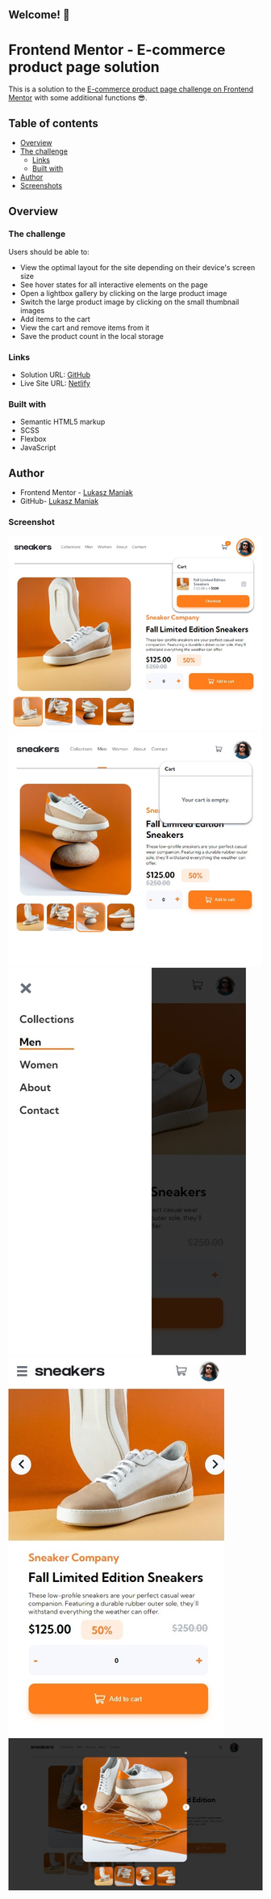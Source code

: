 ## Welcome! 👋

# Frontend Mentor - E-commerce product page solution

This is a solution to the [E-commerce product page challenge on Frontend Mentor](https://www.frontendmentor.io/challenges/ecommerce-product-page-UPsZ9MJp6) with some additional functions 😎.

## Table of contents

- [Overview](#overview)
- [The challenge](#the-challenge)
  - [Links](#links)
  - [Built with](#built-with)
- [Author](#author)
- [Screenshots](#screenshot)

## Overview

### The challenge

Users should be able to:

- View the optimal layout for the site depending on their device's screen size
- See hover states for all interactive elements on the page
- Open a lightbox gallery by clicking on the large product image
- Switch the large product image by clicking on the small thumbnail images
- Add items to the cart
- View the cart and remove items from it
- Save the product count in the local storage

### Links

- Solution URL: [GitHub](https://github.com/Mejniak/Frontend-Mentor-Ecommerce-product-page-main)
- Live Site URL: [Netlify](https://e-commerce-lukas.netlify.app/)

### Built with

- Semantic HTML5 markup
- SCSS
- Flexbox
- JavaScript

## Author

- Frontend Mentor - [Lukasz Maniak](https://www.frontendmentor.io/profile/Mejniak)
- GitHub- [Lukasz Maniak](https://github.com/Mejniak)

### Screenshot

![Screenshot 1](/screenshots/screen1.jpg?raw=true 'Screenshot 1')
![Screenshot 2](/screenshots/screen2.jpg?raw=true 'Screenshot 2')
![Screenshot 3](/screenshots/screen3.jpg?raw=true 'Screenshot 3')
![Screenshot 4](/screenshots/screen4.jpg?raw=true 'Screenshot 4')
![Screenshot 5](/screenshots/screen5.jpg?raw=true 'Screenshot 5')
